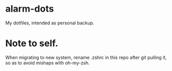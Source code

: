 # alarm-dots

My dotfiles, intended as personal backup.

# Note to self.

When migrating to new system, rename .zshrc in this repo after git pulling it, so as to avoid mishaps with oh-my-zsh.
